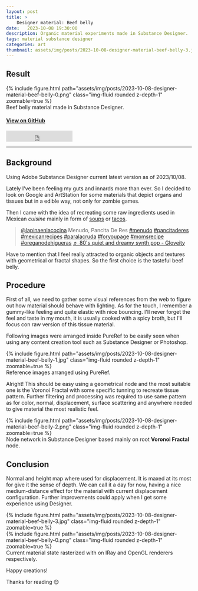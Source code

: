 ```yaml
---
layout: post
title: >
    Designer material: Beef belly
date:   2023-10-08 19:30:00
description: Organic material experiments made in Substance Designer.
tags: material substance designer
categories: art
thumbnail: assets/img/posts/2023-10-08-designer-material-beef-belly-3.jpg
---
```

## Result

<div class="row mt-3">
    <div class="col-sm mt-3 mt-md-0">
        {% include figure.html path="assets/img/posts/2023-10-08-designer-material-beef-belly-0.png" class="img-fluid rounded z-depth-1" zoomable=true %}
    </div>
</div>
<div class="caption">
    Beef belly material made in Substance Designer.
</div>

#### [View on GitHub](https://github.com/Aestial/Designer-BeefBelly)

<!-- Star on GitHub button -->
<iframe src="https://ghbtns.com/github-btn.html?user=Aestial&repo=Designer-BeefBelly&type=star&count=true&size=large" frameborder="0" scrolling="0" width="180" height="30" title="GitHub"></iframe>

---

## Background

Using Adobe Substance Designer current latest version as of 2023/10/08.

Lately I've been feeling my guts and innards more than ever. So I decided to look on Google and ArtStation for some materials that depict organs and tissues but in a edible way, not only for zombie games.

Then I came with the idea of recreating some raw ingredients used in Mexican *cuisine* mainly in form of [soups](https://en.wikipedia.org/wiki/Menudo_(soup)) or [tacos](https://en.wikipedia.org/wiki/Tripas).

<blockquote class="tiktok-embed" cite="https://www.tiktok.com/@lapinaenlacocina/video/6997771637558889734" data-video-id="6997771637558889734" style="max-width: 605px;min-width: 325px;" > <section> <a target="_blank" title="@lapinaenlacocina" href="https://www.tiktok.com/@lapinaenlacocina?refer=embed">@lapinaenlacocina</a> Menudo, Pancita De Res <a title="menudo" target="_blank" href="https://www.tiktok.com/tag/menudo?refer=embed">#menudo</a> <a title="pancitaderes" target="_blank" href="https://www.tiktok.com/tag/pancitaderes?refer=embed">#pancitaderes</a> <a title="mexicanrecipes" target="_blank" href="https://www.tiktok.com/tag/mexicanrecipes?refer=embed">#mexicanrecipes</a> <a title="paralacruda" target="_blank" href="https://www.tiktok.com/tag/paralacruda?refer=embed">#paralacruda</a> <a title="foryoupage" target="_blank" href="https://www.tiktok.com/tag/foryoupage?refer=embed">#foryoupage</a> <a title="momsrecipe" target="_blank" href="https://www.tiktok.com/tag/momsrecipe?refer=embed">#momsrecipe</a> <a title="oreganodehigueras" target="_blank" href="https://www.tiktok.com/tag/oreganodehigueras?refer=embed">#oreganodehigueras</a> <a target="_blank" title="♬ 80&#39;s quiet and dreamy synth pop - Gloveity" href="https://www.tiktok.com/music/80's-quiet-and-dreamy-synth-pop-6817311978390833153?refer=embed">♬ 80&#39;s quiet and dreamy synth pop - Gloveity</a> </section> </blockquote> <script async src="https://www.tiktok.com/embed.js"></script>

Have to mention that I feel really attracted to organic objects and textures with geometrical or fractal shapes. So the first choice is the tasteful beef belly.

## Procedure

First of all, we need to gather some visual references from the web to figure out how material should behave with lighting. As for the touch, I remember a gummy-like feeling and quite elastic with nice bouncing. I'll never forget the feel and taste in my mouth, it is usually cooked with a spicy broth, but I'll focus con raw version of this tissue material.

Following images were arranged inside PureRef to be easily seen when using any content creation tool such as Substance Designer or Photoshop.

<div class="row mt-3">
    <div class="col-sm mt-3 mt-md-0">
        {% include figure.html path="assets/img/posts/2023-10-08-designer-material-beef-belly-1.jpg" class="img-fluid rounded z-depth-1" zoomable=true %}
    </div>
</div>
<div class="caption">
    Reference images arranged using PureRef.
</div>

Alright! This should be easy using a geometrical node and the most suitable one is the Voronoi Fractal with some specific tunning to recreate tissue pattern. Further filtering and processing was required to use same pattern as for color, normal, displacement, surface scattering and anywhere needed to give material the most realistic feel.

<div class="row mt-3">
    <div class="col-sm mt-3 mt-md-0">
        {% include figure.html path="assets/img/posts/2023-10-08-designer-material-beef-belly-2.png" class="img-fluid rounded z-depth-1" zoomable=true %}
    </div>
</div>
<div class="caption">
    Node network in Substance Designer based mainly on root <b>Voronoi Fractal</b> node.
</div>

## Conclusion

Normal and height map where used for displacement. It is maxed at its most for give it the sense of depth. We can call it a day for now, having a nice medium-distance effect for the material with current displacement configuration. Further improvements could apply when I get some experience using Designer. 

<div class="row mt-3">
    <div class="col-sm mt-3 mt-md-0">
        {% include figure.html path="assets/img/posts/2023-10-08-designer-material-beef-belly-3.jpg" class="img-fluid rounded z-depth-1" zoomable=true %}
    </div>
     <div class="col-sm mt-3 mt-md-0">
        {% include figure.html path="assets/img/posts/2023-10-08-designer-material-beef-belly-0.png" class="img-fluid rounded z-depth-1" zoomable=true %}
    </div>
</div>
<div class="caption">
    Current material state rasterized with on IRay and OpenGL renderers respectively.
</div>

Happy creations! 

Thanks for reading :blush:


